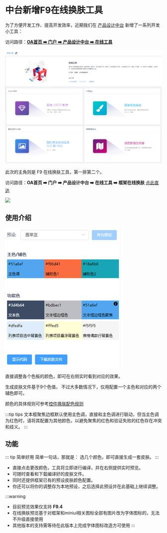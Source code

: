 # 中台新增F9在线换肤工具

为了方便开发工作、提高开发效率，近期我们在 [产品设计中台](https://designplatform.epoint.com.cn/epoint-web/designstage/designplatform/dist/) 新增了一系列开发小工具：

访问路径：[**OA首页 :arrow_right: 门户 :arrow_right: 产品设计中台 :arrow_right: 在线工具**](https://designplatform.epoint.com.cn/epoint-web/designstage/designplatform/dist/#/design/multiple/5f16c641-c58d-4b50-b894-a9999add281a)

![](./_image/tools.png)

此次的主角则是 F9 在线换肤工具，第一排第二个。

访问路径：**OA首页 :arrow_right: 门户 :arrow_right: 产品设计中台 :arrow_right: 在线工具 :arrow_right: 框架在线换肤** [点此直达](https://designplatform.epoint.com.cn/epoint-web/designstage/designplatform/dist/#/design/multiple/5f16c641-c58d-4b50-b894-a9999add281a)

![](./_image/skinBuilder.gif)

## 使用介绍

![skin-builder](./_image/skinbuilder.png)

直接调整各个色板的颜色，即可在右侧实时看到对应的效果。

生成皮肤文件基于9个色值， 不过大多数情况下，仅用配置一个主色和对应的两个辅色即可。

颜色的具体规则可参考[控件换肤配色规则](https://docs.qq.com/sheet/DSnVyZmhkTHluYUJN?opendocxfrom=admin&tab=BB08J2)

:::tip tips
文本框聚焦边框默认使用主色调，直接和主色调进行联动，但当主色调为红色时，请将其配置为其他颜色，以避免聚焦的红色和验证失败的红色存在冲突和歧义。
:::

## 功能

::: tip  简单好用
简单一句话，那就是： 选几个颜色，即可直接生成一套皮肤。
:::

- 直接点击更改颜色，工具将立即进行编译，并在右侧提供实时预览。
- 可随时查看和下载编译好的皮肤文件。
- 同时还提供框架已有的预设皮肤颜色配置。
- 你还可以将你的调整存为本地预设，之后选择此预设并在此基础上继续调整。

:::warning
- 目前预览效果仅支持 **F9.4**
- 在线换肤预览基于对框架和miniui相关图标全部有图片改为字体图标的，无法不升级直接使用
- 其他版本的支持需等待在此版本上完成字体图标改造方可使用
:::